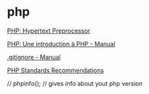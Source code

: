 # php

[PHP: Hypertext Preprocessor](https://www.php.net/)

[PHP: Une introduction à PHP - Manual](https://www.php.net/manual/fr/tutorial.php)

[.gitignore - Manual](https://www.toptal.com/developers/gitignore)

[PHP Standards Recommendations](https://www.php-fig.org/)



// phpinfo(); // gives info about yout php version 
